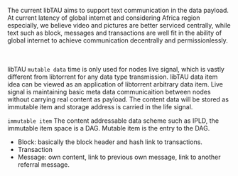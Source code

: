 The current libTAU aims to support text communication in the data payload. At current latency of global internet and considering Africa region especially, we believe video and pictures are better serviced centrally, while text such as block, messages and transactions are well fit in the ability of global internet to achieve communication decentrally and permissionlessly. 
  
<br><br>
libTAU `mutable data` time is only used for nodes live signal, which is vastly different from libtorrent for any data type transmission. libTAU data item idea can be viewed as an application of libtorrent arbitrary data item. Live signal is maintaining basic meta data communicaition between nodes without carrying real content as payload. The content data will be stored as immutable item and storage address is carried in the life signal. 

`immutable item`
The content addressable data scheme such as IPLD, the immutable item space is a DAG. Mutable item is the entry to the DAG. 
* Block: basically the block header and hash link to transactions. 
* Transaction
* Message: own content, link to previous own message, link to another referral message. 

